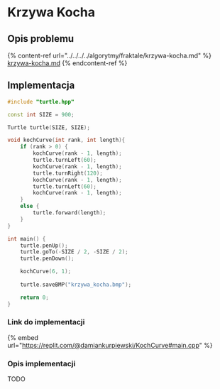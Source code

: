 # Krzywa Kocha

## Opis problemu

{% content-ref url="../../../../algorytmy/fraktale/krzywa-kocha.md" %}
[krzywa-kocha.md](../../../../algorytmy/fraktale/krzywa-kocha.md)
{% endcontent-ref %}

## Implementacja

```cpp
#include "turtle.hpp"

const int SIZE = 900;

Turtle turtle(SIZE, SIZE);

void kochCurve(int rank, int length){
    if (rank > 0) {
        kochCurve(rank - 1, length);
        turtle.turnLeft(60);
        kochCurve(rank - 1, length);
        turtle.turnRight(120);
        kochCurve(rank - 1, length);
        turtle.turnLeft(60);
        kochCurve(rank - 1, length);
    }
    else {
        turtle.forward(length);
    }
}

int main() {
    turtle.penUp();
    turtle.goTo(-SIZE / 2, -SIZE / 2);
    turtle.penDown();

    kochCurve(6, 1);
    
    turtle.saveBMP("krzywa_kocha.bmp");

    return 0;
} 
```

### Link do implementacji

{% embed url="https://replit.com/@damiankurpiewski/KochCurve#main.cpp" %}

### Opis implementacji

TODO
